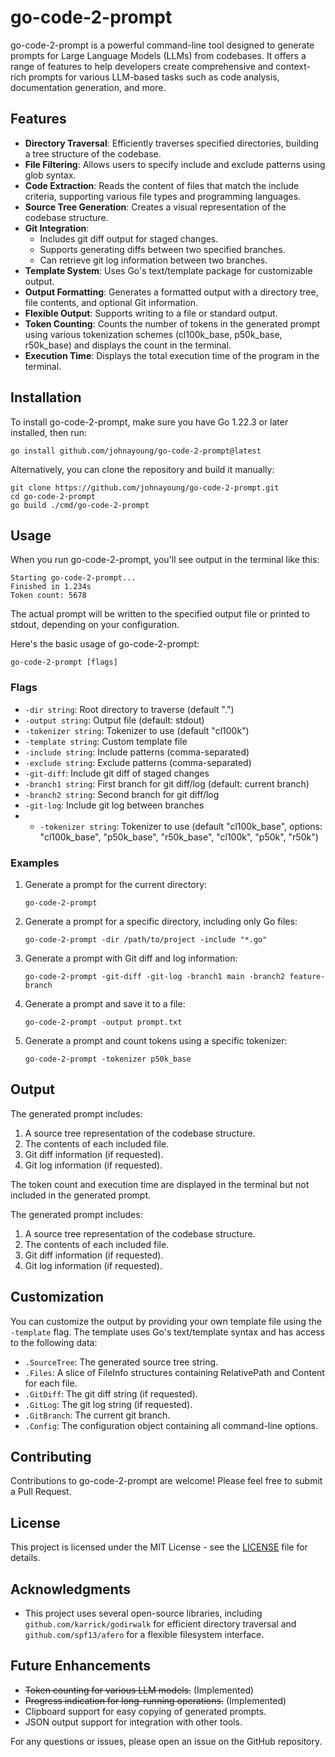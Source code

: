 # go-code-2-prompt

go-code-2-prompt is a powerful command-line tool designed to generate prompts for Large Language Models (LLMs) from codebases. It offers a range of features to help developers create comprehensive and context-rich prompts for various LLM-based tasks such as code analysis, documentation generation, and more.

## Features

- **Directory Traversal**: Efficiently traverses specified directories, building a tree structure of the codebase.
- **File Filtering**: Allows users to specify include and exclude patterns using glob syntax.
- **Code Extraction**: Reads the content of files that match the include criteria, supporting various file types and programming languages.
- **Source Tree Generation**: Creates a visual representation of the codebase structure.
- **Git Integration**: 
  - Includes git diff output for staged changes.
  - Supports generating diffs between two specified branches.
  - Can retrieve git log information between two branches.
- **Template System**: Uses Go's text/template package for customizable output.
- **Output Formatting**: Generates a formatted output with a directory tree, file contents, and optional Git information.
- **Flexible Output**: Supports writing to a file or standard output.
- **Token Counting**: Counts the number of tokens in the generated prompt using various tokenization schemes (cl100k_base, p50k_base, r50k_base) and displays the count in the terminal.
- **Execution Time**: Displays the total execution time of the program in the terminal.

## Installation

To install go-code-2-prompt, make sure you have Go 1.22.3 or later installed, then run:

```
go install github.com/johnayoung/go-code-2-prompt@latest
```

Alternatively, you can clone the repository and build it manually:

```
git clone https://github.com/johnayoung/go-code-2-prompt.git
cd go-code-2-prompt
go build ./cmd/go-code-2-prompt
```

## Usage

When you run go-code-2-prompt, you'll see output in the terminal like this:

```
Starting go-code-2-prompt...
Finished in 1.234s
Token count: 5678
```

The actual prompt will be written to the specified output file or printed to stdout, depending on your configuration.

Here's the basic usage of go-code-2-prompt:

```
go-code-2-prompt [flags]
```

### Flags

- `-dir string`: Root directory to traverse (default ".")
- `-output string`: Output file (default: stdout)
- `-tokenizer string`: Tokenizer to use (default "cl100k")
- `-template string`: Custom template file
- `-include string`: Include patterns (comma-separated)
- `-exclude string`: Exclude patterns (comma-separated)
- `-git-diff`: Include git diff of staged changes
- `-branch1 string`: First branch for git diff/log (default: current branch)
- `-branch2 string`: Second branch for git diff/log
- `-git-log`: Include git log between branches
- - `-tokenizer string`: Tokenizer to use (default "cl100k_base", options: "cl100k_base", "p50k_base", "r50k_base", "cl100k", "p50k", "r50k")

### Examples

1. Generate a prompt for the current directory:
   ```
   go-code-2-prompt
   ```

2. Generate a prompt for a specific directory, including only Go files:
   ```
   go-code-2-prompt -dir /path/to/project -include "*.go"
   ```

3. Generate a prompt with Git diff and log information:
   ```
   go-code-2-prompt -git-diff -git-log -branch1 main -branch2 feature-branch
   ```

4. Generate a prompt and save it to a file:
   ```
   go-code-2-prompt -output prompt.txt
   ```

5. Generate a prompt and count tokens using a specific tokenizer:
   ```
   go-code-2-prompt -tokenizer p50k_base
   ```   

## Output

The generated prompt includes:

1. A source tree representation of the codebase structure.
2. The contents of each included file.
3. Git diff information (if requested).
4. Git log information (if requested).

The token count and execution time are displayed in the terminal but not included in the generated prompt.

The generated prompt includes:

1. A source tree representation of the codebase structure.
2. The contents of each included file.
3. Git diff information (if requested).
4. Git log information (if requested).

## Customization

You can customize the output by providing your own template file using the `-template` flag. The template uses Go's text/template syntax and has access to the following data:

- `.SourceTree`: The generated source tree string.
- `.Files`: A slice of FileInfo structures containing RelativePath and Content for each file.
- `.GitDiff`: The git diff string (if requested).
- `.GitLog`: The git log string (if requested).
- `.GitBranch`: The current git branch.
- `.Config`: The configuration object containing all command-line options.

## Contributing

Contributions to go-code-2-prompt are welcome! Please feel free to submit a Pull Request.

## License

This project is licensed under the MIT License - see the [LICENSE](LICENSE) file for details.

## Acknowledgments

- This project uses several open-source libraries, including `github.com/karrick/godirwalk` for efficient directory traversal and `github.com/spf13/afero` for a flexible filesystem interface.

## Future Enhancements

- ~~Token counting for various LLM models.~~ (Implemented)
- ~~Progress indication for long-running operations.~~ (Implemented)
- Clipboard support for easy copying of generated prompts.
- JSON output support for integration with other tools.

For any questions or issues, please open an issue on the GitHub repository.